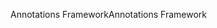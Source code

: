 <span data-ttu-id="aa55c-101">Annotations Framework</span><span class="sxs-lookup"><span data-stu-id="aa55c-101">Annotations Framework</span></span>